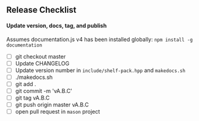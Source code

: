 ## Release Checklist

#### Update version, docs, tag, and publish

Assumes documentation.js v4 has been installed globally:
`npm install -g documentation`

- [ ] git checkout master
- [ ] Update CHANGELOG
- [ ] Update version number in `include/shelf-pack.hpp` and `makedocs.sh`
- [ ] ./makedocs.sh
- [ ] git add .
- [ ] git commit -m 'vA.B.C'
- [ ] git tag vA.B.C
- [ ] git push origin master vA.B.C
- [ ] open pull request in `mason` project
